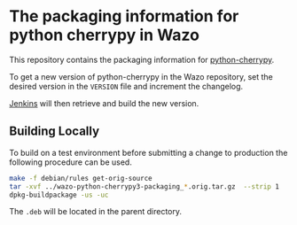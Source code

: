 # The packaging information for python cherrypy in Wazo

This repository contains the packaging information for
[python-cherrypy](https://github.com/cherrypy/cherrypy).

To get a new version of python-cherrypy in the Wazo repository, set the
desired version in the `VERSION` file and increment the changelog.

[Jenkins](jenkins.wazo.community) will then retrieve and build the new version.


## Building Locally

To build on a test environment before submitting a change to production the following procedure can be used.

```sh
make -f debian/rules get-orig-source
tar -xvf ../wazo-python-cherrypy3-packaging_*.orig.tar.gz  --strip 1
dpkg-buildpackage -us -uc
```
The `.deb` will be located in the parent directory.

